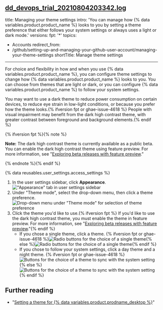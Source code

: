 [dd_devops_trial_20210804203342.log](https://github.com/github/docs/files/6933681/dd_devops_trial_20210804203342.log)
---
title: Managing your theme settings
intro: 'You can manage how {% data variables.product.product_name %} looks to you by setting a theme preference that either follows your system settings or always uses a light or dark mode.'
versions:
  fpt: '*'
topics:
  - Accounts
redirect_from:
  - /github/setting-up-and-managing-your-github-user-account/managing-your-theme-settings
shortTitle: Manage theme settings
---

For choice and flexibility in how and when you use {% data variables.product.product_name %}, you can configure theme settings to change how {% data variables.product.product_name %} looks to you. You can choose from themes that are light or dark, or you can configure {% data variables.product.product_name %} to follow your system settings.

You may want to use a dark theme to reduce power consumption on certain devices, to reduce eye strain in low-light conditions, or because you prefer how the theme looks.{% ifversion fpt or ghae-issue-4618 %} People with visual impairment may benefit from the dark high contrast theme, with greater contrast between foreground and background elements.{% endif %}

{% ifversion fpt %}{% note %}

**Note:** The dark high contrast theme is currently available as a public beta. You can enable the dark high contrast theme using feature preview. For more information, see "[Exploring beta releases with feature preview](/get-started/using-github/exploring-early-access-releases-with-feature-preview#exploring-beta-releases-with-feature-preview)."

{% endnote %}{% endif %}

{% data reusables.user_settings.access_settings %}
1. In the user settings sidebar, click **Appearance**.
    !["Appearance" tab in user settings sidebar](/assets/images/help/settings/appearance-tab.png)
1. Under "Theme mode", select the drop-down menu, then click a theme preference.
    ![Drop-down menu under "Theme mode" for selection of theme preference](/assets/images/help/settings/theme-mode-drop-down-menu.png)
1. Click the theme you'd like to use.{% ifversion fpt %} If you'd like to use the dark high contrast theme, you must enable the theme in feature preview. For more information, see "[Exploring beta releases with feature preview](/get-started/using-github/exploring-early-access-releases-with-feature-preview#exploring-beta-releases-with-feature-preview)."{% endif %}
    - If you chose a single theme, click a theme.
      {% ifversion fpt or ghae-issue-4618 %}![Radio buttons for the choice of a single theme](/assets/images/help/settings/theme-choose-a-single-theme-highcontrast.png){% else %}![Radio buttons for the choice of a single theme](/assets/images/help/settings/theme-choose-a-single-theme.png){% endif %}
    - If you chose to follow your system settings, click a day theme and a night theme.
      {% ifversion fpt or ghae-issue-4618 %}![Buttons for the choice of a theme to sync with the system setting](/assets/images/help/settings/theme-choose-a-day-and-night-theme-to-sync-highcontrast.png){% else %}![Buttons for the choice of a theme to sync with the system setting](/assets/images/help/settings/theme-choose-a-day-and-night-theme-to-sync.png){% endif %}

## Further reading

- "[Setting a theme for {% data variables.product.prodname_desktop %}](/desktop/installing-and-configuring-github-desktop/setting-a-theme-for-github-desktop)"
